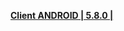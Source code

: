 **[Client ANDROID | 5.8.0 |](https://d2wztyirwsuyyo.cloudfront.net/ptpublic/bh3_global/20220627152836_ZkkbE9mzDSszbFJz/20220622-231050-global_android_sim-Global-v5_8-final-3746462df53b-3824-5.8.0-ASB-Win108-Agent2-964.apk)**
